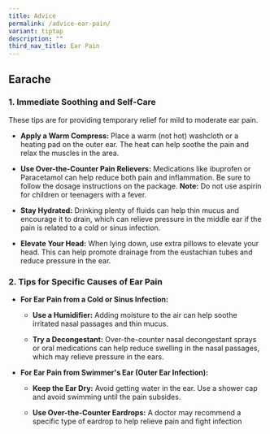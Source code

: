 ```yaml
---
title: Advice
permalink: /advice-ear-pain/
variant: tiptap
description: ""
third_nav_title: Ear Pain
---
```

<h2>Earache</h2>
<h3>1. Immediate Soothing and Self-Care</h3>
<p></p>
<p>These tips are for providing temporary relief for mild to moderate ear
pain.</p>
<ul>
<li>
<p><strong>Apply a Warm Compress:</strong> Place a warm (not hot) washcloth
or a heating pad on the outer ear. The heat can help soothe the pain and
relax the muscles in the area.</p>
</li>
<li>
<p><strong>Use Over-the-Counter Pain Relievers:</strong> Medications like
ibuprofen or Paracetamol can help reduce both pain and inflammation. Be
sure to follow the dosage instructions on the package. <strong>Note:</strong> Do
not use aspirin for children or teenagers with a fever.</p>
</li>
<li>
<p><strong>Stay Hydrated:</strong> Drinking plenty of fluids can help thin
mucus and encourage it to drain, which can relieve pressure in the middle
ear if the pain is related to a cold or sinus infection.</p>
</li>
<li>
<p><strong>Elevate Your Head:</strong> When lying down, use extra pillows
to elevate your head. This can help promote drainage from the eustachian
tubes and reduce pressure in the ear.</p>
<p></p>
</li>
</ul>
<p></p>
<h3>2. Tips for Specific Causes of Ear Pain</h3>
<p></p>
<ul>
<li>
<p><strong>For Ear Pain from a Cold or Sinus Infection:</strong>
</p>
<ul>
<li>
<p><strong>Use a Humidifier:</strong> Adding moisture to the air can help
soothe irritated nasal passages and thin mucus.</p>
</li>
<li>
<p><strong>Try a Decongestant:</strong> Over-the-counter nasal decongestant
sprays or oral medications can help reduce swelling in the nasal passages,
which may relieve pressure in the ears.</p>
<p></p>
</li>
</ul>
</li>
<li>
<p><strong>For Ear Pain from Swimmer's Ear (Outer Ear Infection):</strong>
</p>
<ul>
<li>
<p><strong>Keep the Ear Dry:</strong> Avoid getting water in the ear. Use
a shower cap and avoid swimming until the pain subsides.</p>
</li>
<li>
<p><strong>Use Over-the-Counter Eardrops:</strong> A doctor may recommend
a specific type of eardrop to help relieve pain and fight infection</p>
</li>
</ul>
</li>
</ul>
<p></p>